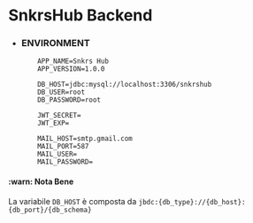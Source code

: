 # SnkrsHub Backend

- ### ENVIRONMENT
    ```shell script
        APP_NAME=Snkrs Hub
        APP_VERSION=1.0.0
    
        DB_HOST=jdbc:mysql://localhost:3306/snkrshub
        DB_USER=root
        DB_PASSWORD=root
    
        JWT_SECRET=
        JWT_EXP=
    
        MAIL_HOST=smtp.gmail.com
        MAIL_PORT=587
        MAIL_USER=
        MAIL_PASSWORD=
    ```
  
 #### :warn: Nota Bene
 La variabile `DB_HOST` è composta da `jbdc:{db_type}://{db_host}:{db_port}/{db_schema}`
